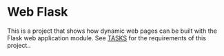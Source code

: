 # Web Flask

This is a project that shows how dynamic web pages can be built with the Flask web application module. See [TASKS](TASKS.md) for the requirements of this project..
